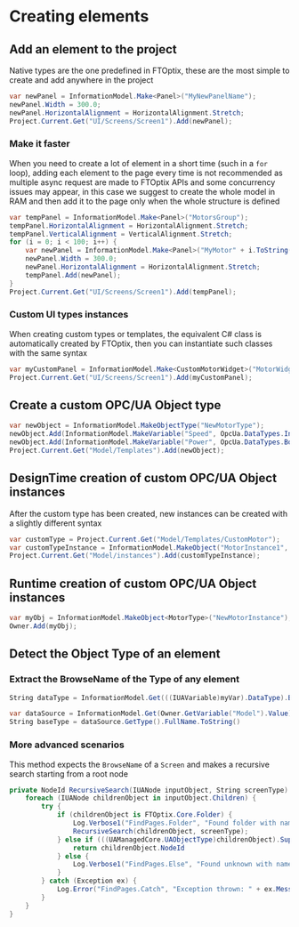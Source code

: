 # Creating elements

## Add an element to the project

Native types are the one predefined in FTOptix, these are the most simple to create and add anywhere in the project

```csharp
var newPanel = InformationModel.Make<Panel>("MyNewPanelName");
newPanel.Width = 300.0;
newPanel.HorizontalAlignment = HorizontalAlignment.Stretch;
Project.Current.Get("UI/Screens/Screen1").Add(newPanel);
```

### Make it faster

When you need to create a lot of element in a short time (such in a `for` loop), adding each element to the page every time is not recommended as multiple async request are made to FTOptix APIs and some concurrency issues may appear, in this case we suggest to create the whole model in RAM and then add it to the page only when the whole structure is defined

```csharp
var tempPanel = InformationModel.Make<Panel>("MotorsGroup");
tempPanel.HorizontalAlignment = HorizontalAlignment.Stretch;
tempPanel.VerticalAlignment = VerticalAlignment.Stretch;
for (i = 0; i < 100; i++) {
    var newPanel = InformationModel.Make<Panel>("MyMotor" + i.ToString());
    newPanel.Width = 300.0;
    newPanel.HorizontalAlignment = HorizontalAlignment.Stretch;
    tempPanel.Add(newPanel);
}
Project.Current.Get("UI/Screens/Screen1").Add(tempPanel);
```

### Custom UI types instances

When creating custom types or templates, the equivalent C# class is automatically created by FTOptix, then you can instantiate such classes with the same syntax

```csharp
var myCustomPanel = InformationModel.Make<CustomMotorWidget>("MotorWidget");
Project.Current.Get("UI/Screens/Screen1").Add(myCustomPanel);
```

## Create a custom OPC/UA Object type

```csharp
var newObject = InformationModel.MakeObjectType("NewMotorType");
newObject.Add(InformationModel.MakeVariable("Speed", OpcUa.DataTypes.Int32));
newObject.Add(InformationModel.MakeVariable("Power", OpcUa.DataTypes.Bool));
Project.Current.Get("Model/Templates").Add(newObject);
```

## DesignTime creation of custom OPC/UA Object instances

After the custom type has been created, new instances can be created with a slightly different syntax

```csharp
var customType = Project.Current.Get("Model/Templates/CustomMotor");
var customTypeInstance = InformationModel.MakeObject("MotorInstance1", customType.NodeId);
Project.Current.Get("Model/instances").Add(customTypeInstance);
```

## Runtime creation of custom OPC/UA Object instances

```csharp
var myObj = InformationModel.MakeObject<MotorType>("NewMotorInstance");
Owner.Add(myObj);
```

## Detect the Object Type of an element

### Extract the BrowseName of the Type of any element

```csharp
String dataType = InformationModel.Get(((IUAVariable)myVar).DataType).BrowseName;
```

```csharp
var dataSource = InformationModel.Get(Owner.GetVariable("Model").Value);
String baseType = dataSource.GetType().FullName.ToString()
```

### More advanced scenarios

This method expects the `BrowseName` of a `Screen` and makes a recursive search starting from a root node

```csharp
private NodeId RecursiveSearch(IUANode inputObject, String screenType) {
    foreach (IUANode childrenObject in inputObject.Children) {
        try {
            if (childrenObject is FTOptix.Core.Folder) {
                Log.Verbose1("FindPages.Folder", "Found folder with name [" + childrenObject.BrowseName + "] and Type: [" + childrenObject.GetType().ToString() + "]");
                RecursiveSearch(childrenObject, screenType);
            } else if (((UAManagedCore.UAObjectType)childrenObject).SuperType.BrowseName == screenType) {
                return childrenObject.NodeId
            } else {
                Log.Verbose1("FindPages.Else", "Found unknown with name [" + childrenObject.BrowseName + "] and Type: [" + childrenObject.GetType().ToString() + "]");
            }
        } catch (Exception ex) {
            Log.Error("FindPages.Catch", "Exception thrown: " + ex.Message);
        }
    }
}

```


